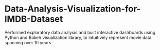 # Data-Analysis-Visualization-for-IMDB-Dataset
Performed exploratory data analysis and built interactive dashboards using Python and Bokeh visualization library, to intuitively represent movie data spanning over 10 years
